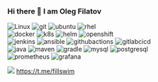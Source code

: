 ### Hi there 👋 I am Oleg Filatov

![Linux](https://img.shields.io/badge/Linux-88BA55?style=for-the-badge&logo=Linux&logoColor=white)
![git](https://img.shields.io/badge/Git-5292C7?style=for-the-badge&logo=git&logoColor=white)
![ubuntu](https://img.shields.io/badge/Ubuntu-4D7D00?style=for-the-badge&logo=Ubuntu&logoColor=white)
![rhel](https://img.shields.io/badge/RHEL-FF4500?style=for-the-badge&logo=redhat&logoColor=white)
<br/>
![docker](https://img.shields.io/badge/docker-C100C1?style=for-the-badge&logo=docker&logoColor=white)
![k8s](https://img.shields.io/badge/kubernetes-BD7100?style=for-the-badge&logo=kubernetes&logoColor=white)
![helm](https://img.shields.io/badge/helm-0A6CE3?style=for-the-badge&logo=helm&logoColor=white)
![openshift](https://img.shields.io/badge/openshift-2996BA?style=for-the-badge&logo=redhatopenshift&logoColor=white)
<br/>
![jenkins](https://img.shields.io/badge/jenkins-FF5F00?style=for-the-badge&logo=jenkins&logoColor=white)
![ansible](https://img.shields.io/badge/ansible-C282BA?style=for-the-badge&logo=ansible&logoColor=white)
![githubactions](https://img.shields.io/badge/githubactions-F3A800?style=for-the-badge&logo=githubactions&logoColor=white)
![gitlabcicd](https://img.shields.io/badge/gitlab_ci/cd-0284B5?style=for-the-badge&logo=gitlab&logoColor=white)
<br/>
![java](https://img.shields.io/badge/java-ADF554?style=for-the-badge&logo=java&logoColor=white)
![maven](https://img.shields.io/badge/maven-8A7F7B?style=for-the-badge&logo=apachemaven&logoColor=white)
![gradle](https://img.shields.io/badge/gradle-64EC03?style=for-the-badge&logo=gradle&logoColor=white)
![mysql](https://img.shields.io/badge/mysql-5D003F?style=for-the-badge&logo=mysql&logoColor=white)
![postgresql](https://img.shields.io/badge/postgresql-874000?style=for-the-badge&logo=postgresql&logoColor=white)
<br/>
![prometheus](https://img.shields.io/badge/prometheus-7F08F8?style=for-the-badge&logo=prometheus&logoColor=white)
![grafana](https://img.shields.io/badge/grafana-FF9400?style=for-the-badge&logo=grafana&logoColor=white)
<br/>

![](https://img.shields.io/badge/telegram-1E90FF?style=for-the-badge&logo=telegram&logoColor=white)
https://t.me/fillswim


